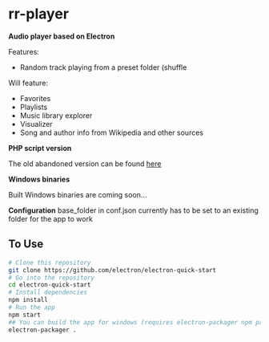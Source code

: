 # rr-player

**Audio player based on Electron**

Features:
* Random track playing from a preset folder (shuffle

Will feature:
* Favorites
* Playlists
* Music library explorer
* Visualizer
* Song and author info from Wikipedia and other sources

**PHP script version**

The old abandoned version can be found [here](https://github.com/tposcic/randy_random) 

**Windows binaries**

Built Windows binaries are coming soon...

**Configuration**
base_folder in conf.json currently has to be set to an existing folder for the app to work

## To Use
```bash
# Clone this repository
git clone https://github.com/electron/electron-quick-start
# Go into the repository
cd electron-quick-start
# Install dependencies
npm install
# Run the app
npm start
## You can build the app for windows (requires electron-packager npm package)
electron-packager .